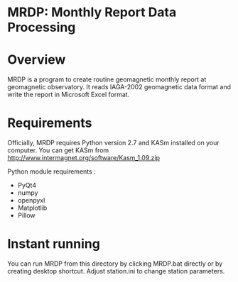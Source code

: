 # MRDP: Monthly Report Data Processing

Overview
========

MRDP is a program to create routine geomagnetic monthly report at geomagnetic observatory.
It reads IAGA-2002 geomagnetic data format and write the report in Microsoft
Excel format.


Requirements
===============================

Officially, MRDP requires Python version 2.7 and KASm installed on your computer.
You can get KASm from <http://www.intermagnet.org/software/Kasm_1.09.zip>

Python module requirements :
- PyQt4
- numpy
- openpyxl
- Matplotlib
- Pillow


Instant running
===============================

You can run MRDP from this directory by clicking MRDP.bat directly or by creating desktop shortcut.
Adjust station.ini to change station parameters. 

